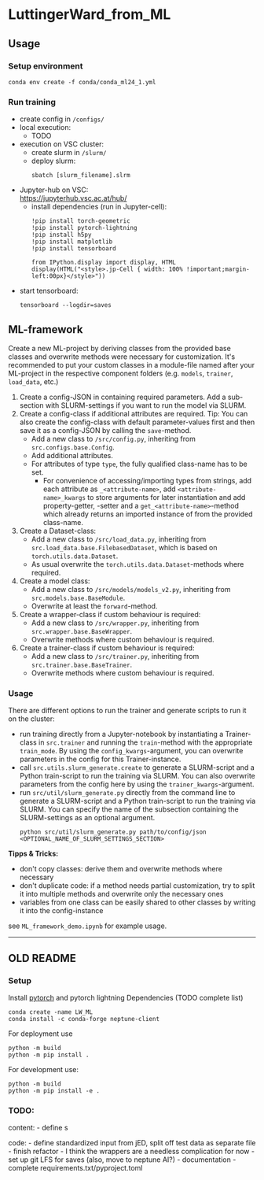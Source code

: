 # LuttingerWard_from_ML

## Usage
### Setup environment
```shell
conda env create -f conda/conda_ml24_1.yml
```

### Run training
* create config in `/configs/`
* local execution:
  * TODO
* execution on VSC cluster:
  * create slurm in `/slurm/`
  * deploy slurm:
    ```shell
    sbatch [slurm_filename].slrm
    ```
* Jupyter-hub on VSC:  
  https://jupyterhub.vsc.ac.at/hub/
  * install dependencies (run in Jupyter-cell):
    ```jupyter
    !pip install torch-geometric
    !pip install pytorch-lightning
    !pip install h5py
    !pip install matplotlib
    !pip install tensorboard
    
    from IPython.display import display, HTML
    display(HTML("<style>.jp-Cell { width: 100% !important;margin-left:00px}</style>"))
    ```
* start tensorboard:
  ```shell
  tensorboard --logdir=saves
  ```


## ML-framework
Create a new ML-project by deriving classes from the provided base classes and overwrite methods were necessary for customization. It's recommended to put your custom classes in a module-file named after your ML-project in the respective component folders (e.g. `models`, `trainer`, `load_data`, etc.)
1. Create a config-JSON in containing required parameters. Add a sub-section with SLURM-settings if you want to run the model via SLURM.
2. Create a config-class if additional attributes are required. Tip: You can also create the config-class with default parameter-values first and then save it as a config-JSON by calling the `save`-method.
   - Add a new class to `/src/config.py`, inheriting from `src.configs.base.Config`.
   - Add additional attributes.
   - For attributes of type `type`, the fully qualified class-name has to be set.
     - For convenience of accessing/importing types from strings, add each attribute as `_<attribute-name>`, add `<attribute-name>_kwargs` to store arguments for later instantiation and add property-getter, -setter and a `get_<attribute-name>`-method which already returns an imported instance of from the provided class-name.
3. Create a Dataset-class:
   - Add a new class to `/src/load_data.py`, inheriting from `src.load_data.base.FilebasedDataset`, which is based on `torch.utils.data.Dataset`.
   - As usual overwrite the `torch.utils.data.Dataset`-methods where required.
4. Create a model class:
   - Add a new class to `/src/models/models_v2.py`, inheriting from `src.models.base.BaseModule`.
   - Overwrite at least the `forward`-method.
5. Create a wrapper-class if custom behaviour is required:
   - Add a new class to `/src/wrapper.py`, inheriting from `src.wrapper.base.BaseWrapper`.
   - Overwrite methods where custom behaviour is required.
6. Create a trainer-class if custom behaviour is required:
   - Add a new class to `/src/trainer.py`, inheriting from `src.trainer.base.BaseTrainer`.
   - Overwrite methods where custom behaviour is required.

### Usage
There are different options to run the trainer and generate scripts to run it on the cluster:
* run training directly from a Jupyter-notebook by instantiating a Trainer-class in `src.trainer` and running the `train`-method with the appropriate `train_mode`. By using the `config_kwargs`-argument, you can overwrite parameters in the config for this Trainer-instance.
* call `src.utils.slurm_generate.create` to generate a SLURM-script and a Python train-script to run the training via SLURM. You can also overwrite parameters from the config here by using the `trainer_kwargs`-argument.
* run `src/util/slurm_generate.py` directly from the command line to generate a SLURM-script and a Python train-script to run the training via SLURM. You can specify the name of the subsection containing the SLURM-settings as an optional argument.  
    ```shell
    python src/util/slurm_generate.py path/to/config/json <OPTIONAL_NAME_OF_SLURM_SETTINGS_SECTION>
    ```


**Tipps & Tricks:**
- don't copy classes: derive them and overwrite methods where necessary
- don't duplicate code: if a method needs partial customization, try to split it into multiple methods and overwrite only the necessary ones
- variables from one class can be easily shared to other classes by writing it into the config-instance

see `ML_framework_demo.ipynb` for example usage.


---


## OLD README
### Setup

Install [pytorch](https://pytorch.org/get-started/locally/) and pytorch lightning
Dependencies (TODO complete list)
```
conda create -name LW_ML
conda install -c conda-forge neptune-client
```

For deployment use
```
python -m build
python -m pip install .
```

For development use:
```
python -m build
python -m pip install -e .
```


### TODO:
content:
    - define s

code: 
    - define standardized input from jED, split off test data as separate file
    - finish refactor
        - I think the wrappers are a needless complication for now
    - set up git LFS for saves (also, move to neptune AI?)
    - documentation
    - complete requirements.txt/pyproject.toml
